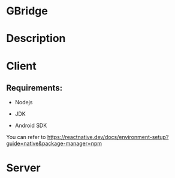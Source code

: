# GBridge

# Description

# Client

## Requirements:
- Nodejs

- JDK

- Android SDK

You can refer to https://reactnative.dev/docs/environment-setup?guide=native&package-manager=npm


# Server